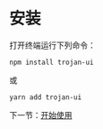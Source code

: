 # 安装

打开终端运行下列命令：

```
npm install trojan-ui
```

或

```
yarn add trojan-ui
```

下一节：[开始使用](#/doc/get-started)